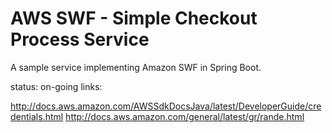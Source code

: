 AWS SWF - Simple Checkout Process Service
=========
A sample service implementing Amazon SWF in Spring Boot.

status: on-going
links:

http://docs.aws.amazon.com/AWSSdkDocsJava/latest/DeveloperGuide/credentials.html
http://docs.aws.amazon.com/general/latest/gr/rande.html